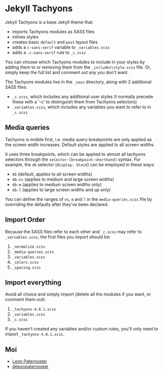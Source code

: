 # Jekyll Tachyons

Jekyll Tachyons is a base Jekyll theme that:

- imports Tachyons modules as SASS files
- inlines styles
- creates basic `default` and `post` layout files
- adds a `c-sans-serif` variable to `_variables.scss`
- adds a `.c-sans-serif` rule to `_c.scss`

You can choose which Tachyons modules to include in your styles by adding them to or removing them from the `_includes\style.scss` file. Or, simply keep the full list and comment out any you don't want.

The Tachyons modules live in the `_sass` directory, along with 2 additional SASS files:

- `_c.scss`, which includes any additional user styles (I normally precede these with a '-c' to distinguish them from Tachyons selectors)
- `_variables.scss`, which includes any variables you want to refer to in `_c.scss`

## Media queries

Tachyons is mobile first, i.e. media query breakpoints are only applied as the screen width increases. Default styles are applied to all screen widths.

It uses three breakpoints, which can be applied to almost all tachyons selectors through the `selector-[breakpoint-shorthand]` syntax. For example, the `db` selector (`display: block`) can be employed in these ways:

- `db` (default, applies to all screen widths)
- `db-ns` (applies to medium and large screen widths)
- `db-m` (applies to medium screen widths only)
- `db-l` (applies to large screen widths and up only)

You can define the ranges of `ns`, `m` and `l` in the `media-queries.scss` file by overriding the defaults after they've been declared.

## Import Order

Because the SASS files refer to each other and `_c.scss` may refer to `_variables.scss`, the first files you import should be:

1. `_normalize.scss`
2. `_media-queries.scss`
3. `_variables.scss`
4. `_colors.scss`
5. `_spacing.scss`

## Import everything

Avoid all choice and simply import (delete all the modules if you want, or comment them out):

1. `_tachyons-4.8.1.scss`
2. `_variables.scss`
3. `_c.scss`

If you haven't created any variables and/or custom rules, you'll only need to import `_tachyons-4.8.1.scss`.

## Moi

<ul>
  <li><a href="https://www.leonpaternoster.com">Leon Paternoster</a></li>
  <li><a href="https://www.twitter.com/leonpaternoster">@leonpaternoster</a></li>
</ul>
